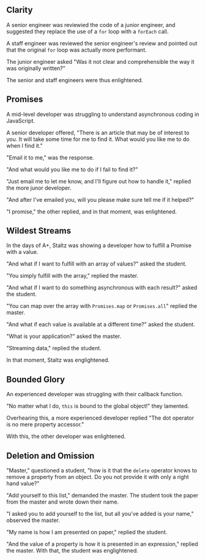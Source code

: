 ## Clarity

A senior engineer was reviewied the code of a junior engineer, and suggested they replace the use of a `for` loop with a `forEach` call.

A staff engineer was reviewed the senior engineer's review and pointed out that the original `for` loop was actually more performant.

The junior engineer asked "Was it not clear and comprehensible the way it was originally written?"

The senior and staff engineers were thus enlightened.

## Promises

A mid-level developer was struggling to understand asynchronous coding in JavaScript.

A senior developer offered, "There is an article that may be of interest to you. It will take some time for me to find it. What would you like me to do when I find it."

"Email it to me," was the response.

"And what would you like me to do if I fail to find it?"

"Just email me to let me know, and I'll figure out how to handle it," replied the more junor developer.

"And after I've emailed you, will you please make sure tell me if it helped?"

"I promise," the other replied, and in that moment, was enlightened.

## Wildest Streams

In the days of A+, Staltz was showing a developer how to fulfill a Promise with a value.

"And what if I want to fulfill with an array of values?" asked the student.

"You simply fulfill with the array," replied the master.

"And what if I want to do something asynchronous with each result?" asked the student.

"You can map over the array with `Promises.map` or `Promises.all`" replied the master.

"And what if each value is available at a different time?" asked the student.

"What is your application?" asked the master.

"Streaming data," replied the student.

In that moment, Staltz was englightened.

## Bounded Glory

An experienced developer was struggling with their callback function.

"No matter what I do, `this` is bound to the global object!" they lamented.

Overhearing this, a more experienced developer replied "The dot operator is no mere property accessor."

With this, the other developer was enlightened.

## Deletion and Omission

"Master," questioned a student, "how is it that the `delete` operator knows to remove a property from an object. Do you not provide it with only a right hand value?"

"Add yourself to this list," demanded the master. The student took the paper from the master and wrote down their name.

"I asked you to add yourself to the list, but all you've added is your name," observed the master.

"My name is how I am presented on paper," replied the student.

"And the value of a property is how it is presented in an expression," replied the master. With that, the student was englightened.
